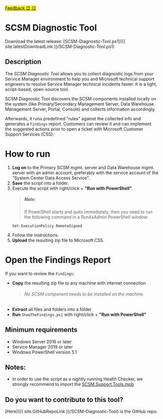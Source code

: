 ﻿<a style="color: black;background-color: yellow;" target="_blank" href="https://forms.office.com/r/QpC8qkSLVA" title="Just a single question!">Feedback 😊 😐</a>
# SCSM Diagnostic Tool

Download the latest release:  [SCSM-Diagnostic-Tool.ps1]({{ site.latestDownloadLink }}/SCSM-Diagnostic-Tool.ps1)

## Description

The *SCSM Diagnostic Tool* allows you to collect diagnostic logs from your Service Manager environment to help you and Microsoft technical support engineers to resolve Service Manager technical incidents faster. It is a light, script-based, open-source tool.

SCSM Diagnostic Tool discovers the SCSM components installed locally on the system (like Primary/Secondary Management Server, Data Warehouse Management Server, Portal, Console) and collects information accordingly.  

Afterwards, it runs predefined "rules" against the collected info and generates a `Findings` report. Customers can review it and can implement the suggested actions prior to open a ticket with Microsoft Customer Support Services (CSS).

# How to run

1. **Log on** to the Primary SCSM mgmt. server and Data Warehouse mgmt. server with an admin account, preferably with the service account of the "System Center Data Access Service".
2. **Save** the script into a folder.
3. Execute the script with right/click + **"Run with PowerShell"**.
   > ##### Note: 
   > If PowerShell starts and quits immediately, then you need to run the following command in a RunAsAdmin PowerShell window:
   ````
   Set-ExecutionPolicy RemoteSigned
   ````
4. Follow the instructions.
5. **Upload** the resulting zip file to Microsoft CSS.

# Open the Findings Report
If you want to review the `Findings`:
- **Copy** the resulting zip file to any machine with internet connection
  > ###### No SCSM component needs to be installed on the machine
- **Extract** all files and folders into a folder
- **Run** `ShowTheFindings.ps1` with right/click + **"Run with PowerShell"**
 
## Minimum requirements

- Windows Server 2016 or later
- Service Manager 2019 or later
- Windows PowerShell version 5.1

## Notes:

- In order to use the script as a nightly running Health Checker, we strongly recommend to import the [SCSM.Support.Tools.mpb](https://aka.ms/SCSM.Support.Tools.mpb) 

## Do you want to contribute to this tool?

[Here]({{ site.GitHubRepoLink }}/SCSM-Diagnostic-Tool) is the GitHub repo.
